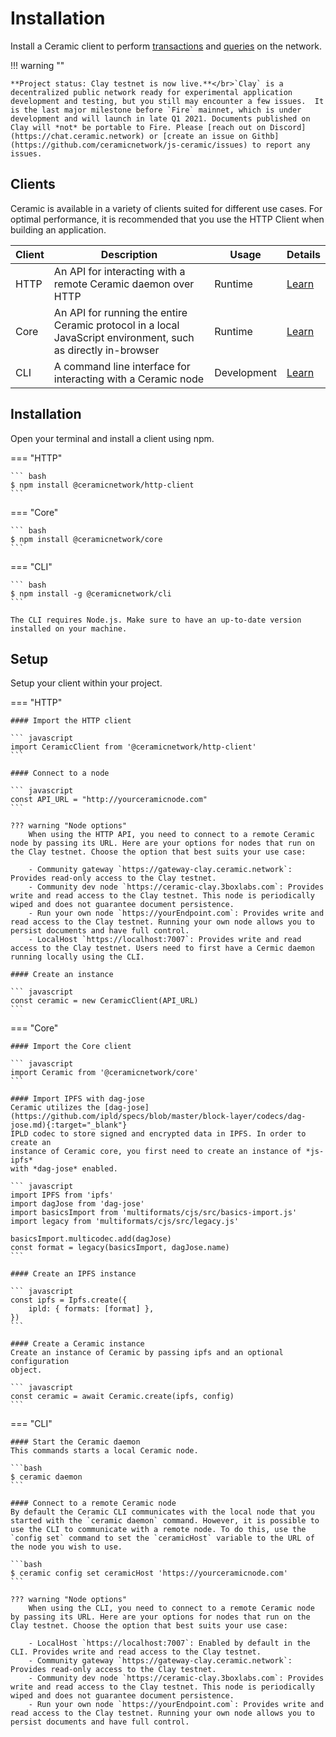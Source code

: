 # Installation
Install a Ceramic client to perform [transactions](./transactions.md) and [queries](./queries.md) on the network.

!!! warning ""
    
    **Project status: Clay testnet is now live.**</br>`Clay` is a decentralized public network ready for experimental application development and testing, but you still may encounter a few issues.  It is the last major milestone before `Fire` mainnet, which is under development and will launch in late Q1 2021. Documents published on Clay will *not* be portable to Fire. Please [reach out on Discord](https://chat.ceramic.network) or [create an issue on Githb](https://github.com/ceramicnetwork/js-ceramic/issues) to report any issues.


## Clients
Ceramic is available in a variety of clients suited for different use cases. For optimal performance, it is recommended that you use the HTTP Client when building an application.

Client | Description | Usage | Details |
| ------ | ----- | ---- | --- |
| HTTP | An API for interacting with a remote Ceramic daemon over HTTP | Runtime | [Learn](../reference/javascript/clients.md) |
| Core | An API for running the entire Ceramic protocol in a local JavaScript environment, such as directly in-browser | Runtime | [Learn](../reference/javascript/clients.md) |
| CLI | A command line interface for interacting with a Ceramic node | Development | [Learn](../reference/javascript/clients.md) |

## Installation
Open your terminal and install a client using npm.

=== "HTTP"

    ``` bash
    $ npm install @ceramicnetwork/http-client
    ```

=== "Core"

    ``` bash
    $ npm install @ceramicnetwork/core
    ```

=== "CLI"

    ``` bash
    $ npm install -g @ceramicnetwork/cli
    ```

    The CLI requires Node.js. Make sure to have an up-to-date version installed on your machine.

## Setup
Setup your client within your project.

=== "HTTP"

    #### Import the HTTP client

    ``` javascript
    import CeramicClient from '@ceramicnetwork/http-client'
    ```

    #### Connect to a node

    ``` javascript
    const API_URL = "http://yourceramicnode.com"
    ```
    
    ??? warning "Node options"
        When using the HTTP API, you need to connect to a remote Ceramic node by passing its URL. Here are your options for nodes that run on the Clay testnet. Choose the option that best suits your use case:
        
        - Community gateway `https://gateway-clay.ceramic.network`: Provides read-only access to the Clay testnet.
        - Community dev node `https://ceramic-clay.3boxlabs.com`: Provides write and read access to the Clay testnet. This node is periodically wiped and does not guarantee document persistence.
        - Run your own node `https://yourEndpoint.com`: Provides write and read access to the Clay testnet. Running your own node allows you to persist documents and have full control.
        - LocalHost `https://localhost:7007`: Provides write and read access to the Clay testnet. Users need to first have a Cermic daemon running locally using the CLI.

    #### Create an instance

    ``` javascript
    const ceramic = new CeramicClient(API_URL)
    ```

=== "Core"

    #### Import the Core client

    ``` javascript
    import Ceramic from '@ceramicnetwork/core'
    ```

    #### Import IPFS with dag-jose
    Ceramic utilizes the [dag-jose](https://github.com/ipld/specs/blob/master/block-layer/codecs/dag-jose.md){:target="_blank"}
    IPLD codec to store signed and encrypted data in IPFS. In order to create an
    instance of Ceramic core, you first need to create an instance of *js-ipfs*
    with *dag-jose* enabled.

    ``` javascript
    import IPFS from 'ipfs'
    import dagJose from 'dag-jose'
    import basicsImport from 'multiformats/cjs/src/basics-import.js'
    import legacy from 'multiformats/cjs/src/legacy.js'

    basicsImport.multicodec.add(dagJose)
    const format = legacy(basicsImport, dagJose.name)
    ```

    #### Create an IPFS instance

    ``` javascript
    const ipfs = Ipfs.create({
        ipld: { formats: [format] },
    })
    ```

    #### Create a Ceramic instance
    Create an instance of Ceramic by passing ipfs and an optional configuration
    object.

    ``` javascript
    const ceramic = await Ceramic.create(ipfs, config)
    ```

=== "CLI"

    #### Start the Ceramic daemon
    This commands starts a local Ceramic node.

    ```bash
    $ ceramic daemon
    ```

    #### Connect to a remote Ceramic node
    By default the Ceramic CLI communicates with the local node that you started with the `ceramic daemon` command. However, it is possible to use the CLI to communicate with a remote node. To do this, use the `config set` command to set the `ceramicHost` variable to the URL of the node you wish to use.

    ```bash
    $ ceramic config set ceramicHost 'https://yourceramicnode.com'
    ```

    ??? warning "Node options"
        When using the CLI, you need to connect to a remote Ceramic node by passing its URL. Here are your options for nodes that run on the Clay testnet. Choose the option that best suits your use case:
        
        - LocalHost `https://localhost:7007`: Enabled by default in the CLI. Provides write and read access to the Clay testnet.
        - Community gateway `https://gateway-clay.ceramic.network`: Provides read-only access to the Clay testnet.
        - Community dev node `https://ceramic-clay.3boxlabs.com`: Provides write and read access to the Clay testnet. This node is periodically wiped and does not guarantee document persistence.
        - Run your own node `https://yourEndpoint.com`: Provides write and read access to the Clay testnet. Running your own node allows you to persist documents and have full control.

</br>
</br>
</br>

